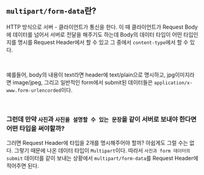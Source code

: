 ## `multipart/form-data`란?

HTTP 방식으로 서버 - 클라이언트가 통신을 한다. 이 때 클라이언트가 Request Body에 데이터를 넘어서 서버로 전달을 해주기도 하는데 Body의 데이터 타입이
어떤 타입인지를 명시를 Request Header에서 할 수 있고 그 중에서 `content-type`에서 할 수 있다.

<br>

예를들어, body의 내용이 text라면 header에 text/plain으로 명시하고, jpg이미지라면 image/jpeg, 그리고 일반적인 form에서 submit된 데이터들은 `application/x-www.form-urlencorded`이다. 

<br>

### 그런데 만약 `사진`과 `사진을 설명할 수 있는 문장`을 같이 서버로 보내야 한다면 어떤 타입을 써야할까?

그러면 Request Header에 타입을 2개를 명시해주어야 할까? 아쉽게도 그럴 수는 없다. 그렇기 때문에 나온 데이터 타입이 `Multipart`이다.
따라서 `사진과 form 데이터의 submit` 데이터를 같이 보내는 상황에서 `multipart/form-data`를 Request Header에 적어주면 된다.
